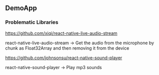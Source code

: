 ## DemoApp 

### Problematic Libraries

https://github.com/xiqi/react-native-live-audio-stream

react-native-live-audio-stream -> Get the audio from the microphone by chunk as Float32Array and then removing it from the device

https://github.com/johnsonsu/react-native-sound-player

react-native-sound-player -> Play mp3 sounds
